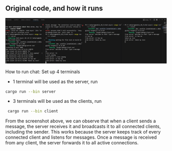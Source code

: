 ## Original code, and how it runs
![](images/async-chat-1.png)

How to run chat: Set up 4 terminals
- 1 terminal will be used as the server, run 
```bash
cargo run --bin server
```
- 3 terminals will be used as the clients, run 
```bash
 cargo run --bin client
 ```

 From the screenshot above, we can observe that when a client sends a message, the server receives it and broadcasts it to all connected clients, including the sender. This works because the server keeps track of every connected client and listens for messages. Once a message is received from any client, the server forwards it to all active connections.

